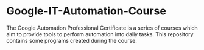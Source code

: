 # Google-IT-Automation-Course
The Google Automation Professional Certificate is a series of courses which aim to provide tools to perform automation into daily tasks. This repository contains some programs created during the course.
